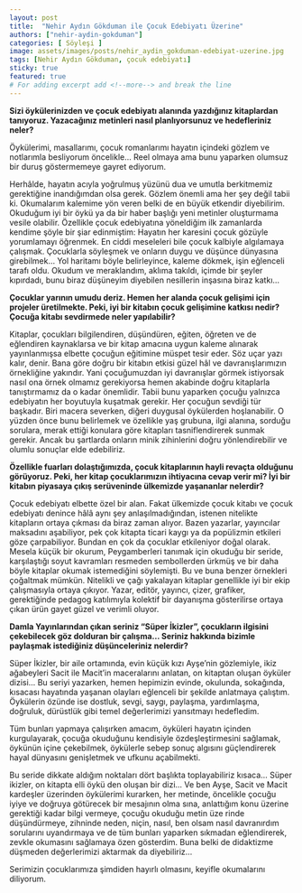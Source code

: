 ```yaml
---
layout: post
title:  "Nehir Aydın Gökduman ile Çocuk Edebiyatı Üzerine"
authors: ["nehir-aydin-gokduman"]
categories: [ Söyleşi ]
image: assets/images/posts/nehir_aydin_gokduman-edebiyat-uzerine.jpg
tags: [Nehir Aydın Gökduman, çocuk edebiyatı]
sticky: true
featured: true
# For adding excerpt add <!--more--> and break the line
---
```


**Sizi öykülerinizden ve çocuk edebiyatı alanında yazdığınız kitaplardan tanıyoruz. Yazacağınız metinleri nasıl planlıyorsunuz ve hedefleriniz neler?**

Öykülerimi, masallarımı, çocuk romanlarımı hayatın içindeki gözlem ve notlarımla besliyorum öncelikle… Reel olmaya ama bunu yaparken olumsuz bir duruş göstermemeye gayret ediyorum. 
<!--more-->
Herhâlde, hayatın acıyla yoğrulmuş yüzünü dua ve umutla berkitmemiz gerektiğine inandığımdan olsa gerek. Gözlem önemli ama her şey değil tabii ki. Okumalarım kalemime yön veren belki de en büyük etkendir diyebilirim. Okuduğum iyi bir öykü ya da bir haber başlığı yeni metinler oluşturmama vesile olabilir. Özellikle çocuk edebiyatına yöneldiğim ilk zamanlarda kendime şöyle bir şiar edinmiştim: Hayatın her karesini çocuk gözüyle yorumlamayı öğrenmek. En ciddi meseleleri bile çocuk kalbiyle algılamaya çalışmak. Çocuklarla söyleşmek ve onların duygu ve düşünce dünyasına girebilmek… Yol haritamı böyle belirleyince, kaleme dökmek, işin eğlenceli tarafı oldu. Okudum ve meraklandım, aklıma takıldı, içimde bir şeyler kıpırdadı, bunu biraz düşüneyim diyebilen nesillerin inşasına biraz katkı…

**Çocuklar yarının umudu deriz. Hemen her alanda çocuk gelişimi için projeler üretilmekte. Peki, iyi bir kitabın çocuk gelişimine katkısı nedir? Çocuğa kitabı sevdirmede neler yapılabilir?**

Kitaplar, çocukları bilgilendiren, düşündüren, eğiten, öğreten ve de eğlendiren kaynaklarsa ve bir kitap amacına uygun kaleme alınarak yayınlanmışsa elbette çocuğun eğitimine müspet tesir eder. Söz uçar yazı kalır, denir. Bana göre doğru bir kitabın etkisi güzel hâl ve davranışlarımızın örnekliğine yakındır. Yani çocuğumuzdan iyi davranışlar görmek istiyorsak nasıl ona örnek olmamız gerekiyorsa hemen akabinde doğru kitaplarla tanıştırmamız da o kadar önemlidir. Tabii bunu yaparken çocuğu yalnızca edebiyatın her boyutuyla kuşatmak gerekir. Her çocuğun sevdiği tür başkadır. Biri macera severken, diğeri duygusal öykülerden hoşlanabilir. O yüzden önce bunu belirlemek ve özellikle yaş grubuna, ilgi alanına, sorduğu sorulara, merak ettiği konulara göre kitapları tasniflendirerek sunmak gerekir. Ancak bu şartlarda onların minik zihinlerini doğru yönlendirebilir ve olumlu sonuçlar elde edebiliriz.

**Özellikle fuarları dolaştığımızda, çocuk kitaplarının hayli revaçta olduğunu görüyoruz. Peki, her kitap çocuklarımızın ihtiyacına cevap verir mi? İyi bir kitabın piyasaya çıkış serüveninde ülkemizde yaşananlar nelerdir?**

Çocuk edebiyatı elbette özel bir alan. Fakat ülkemizde çocuk kitabı ve çocuk edebiyatı denince hâlâ aynı şey anlaşılmadığından, istenen nitelikte kitapların ortaya çıkması da biraz zaman alıyor. Bazen yazarlar, yayıncılar maksadını aşabiliyor, pek çok kitapta ticari kaygı ya da popülizmin etkileri göze çarpabiliyor. Bundan en çok da çocuklar etkileniyor doğal olarak. Mesela küçük bir okurum, Peygamberleri tanımak için okuduğu bir seride, karşılaştığı soyut kavramları resmeden sembollerden ürkmüş ve bir daha böyle kitaplar okumak istemediğini söylemişti. Bu ve buna benzer örnekleri çoğaltmak mümkün. Nitelikli ve çağı yakalayan kitaplar genellikle iyi bir ekip çalışmasıyla ortaya çıkıyor. Yazar, editör, yayıncı, çizer, grafiker, gerektiğinde pedagog katılımıyla kolektif bir dayanışma gösterilirse ortaya çıkan ürün gayet güzel ve verimli oluyor.

**Damla Yayınlarından çıkan seriniz “Süper İkizler”, çocukların ilgisini çekebilecek göz dolduran bir çalışma… Seriniz hakkında bizimle paylaşmak istediğiniz düşünceleriniz nelerdir?**

Süper İkizler, bir aile ortamında, evin küçük kızı Ayşe’nin gözlemiyle, ikiz ağabeyleri Sacit ile Macit’in maceralarını anlatan, on kitaptan oluşan öyküler dizisi… Bu seriyi yazarken, hemen hepimizin evinde, okulunda, sokağında, kısacası hayatında yaşanan olayları eğlenceli bir şekilde anlatmaya çalıştım. Öykülerin özünde ise dostluk, sevgi, saygı, paylaşma, yardımlaşma, doğruluk, dürüstlük gibi temel değerlerimizi yansıtmayı hedefledim.

Tüm bunları yapmaya çalışırken amacım, öyküleri hayatın içinden kurgulayarak, çocuğa okuduğunu kendisiyle özdeşleştirmesini sağlamak, öykünün içine çekebilmek, öykülerle sebep sonuç algısını güçlendirerek hayal dünyasını genişletmek ve ufkunu açabilmekti.

Bu seride dikkate aldığım noktaları dört başlıkta toplayabiliriz kısaca… Süper ikizler, on kitapta elli öykü den oluşan bir dizi... Ve ben Ayşe, Sacit ve Macit kardeşler üzerinden öykülerimi kurarken, her metinde, öncelikle çocuğu iyiye ve doğruya götürecek bir mesajının olma sına, anlattığım konu üzerine gerektiği kadar bilgi vermeye, çocuğu okuduğu metin üze rinde düşündürmeye, zihninde neden, niçin, nasıl, ben olsam nasıl davranırdım sorularını uyandırmaya ve de tüm bunları yaparken sıkmadan eğlendirerek, zevkle okumasını sağlamaya özen gösterdim. Buna belki de didaktizme düşmeden değerlerimizi aktarmak da diyebiliriz…

Serimizin çocuklarımıza şimdiden hayırlı olmasını, keyifle okumalarını diliyorum.